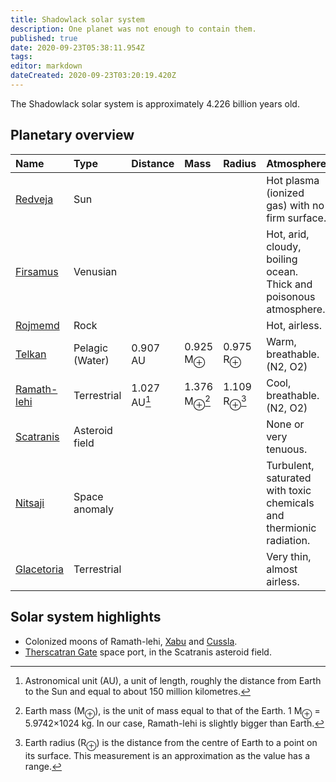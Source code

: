 ```yaml
---
title: Shadowlack solar system
description: One planet was not enough to contain them.
published: true
date: 2020-09-23T05:38:11.954Z
tags: 
editor: markdown
dateCreated: 2020-09-23T03:20:19.420Z
---
```


The Shadowlack solar system is approximately 4.226 billion years old.

## Planetary overview

| Name  | Type  | Distance | Mass | Radius | Atmosphere |
| :---- | :---- | :---     | :--- | :---   | :---       |
| [Redveja](/solar-system/redveja) | Sun | | | | Hot plasma (ionized gas) with no firm surface. |
| [Firsamus](/solar-system/firsamus) | Venusian | | | | Hot, arid, cloudy, boiling ocean. Thick and poisonous atmosphere. |
| [Rojmemd](/solar-system/rojmemd) | Rock | | | | Hot, airless. |
| [Telkan](/solar-system/telkan) | Pelagic (Water) | 0.907 AU | 0.925 M<sub>⊕</sub> | 0.975 R<sub>⊕</sub>| Warm, breathable. (N2, O2) |
| [Ramath-lehi](/solar-system/ramath-lehi) | Terrestrial | 1.027 AU[^1] | 1.376 M<sub>⊕</sub>[^2] | 1.109 R<sub>⊕</sub>[^3] | Cool, breathable. (N2, O2)  |
| [Scatranis](/solar-system/scatranis) | Asteroid field | | | | None or very tenuous. |
| [Nitsaji](/solar-system/nitsaji) | Space anomaly | | | | Turbulent, saturated with toxic chemicals and thermionic radiation. |
| [Glacetoria](/solar-system/glacetoria) | Terrestrial | | | | Very thin, almost airless. |

## Solar system highlights

- Colonized moons of Ramath-lehi, [Xabu](/countries/xabu) and [Cussla](/countries/cussla).
- [Therscatran Gate](/countries/therscatran-gate) space port, in the Scatranis asteroid field.


[^1]: Astronomical unit (AU), a unit of length, roughly the distance from Earth to the Sun and equal to about 150 million kilometres.
[^2]: Earth mass (M<sub>⊕</sub>), is the unit of mass equal to that of the Earth. 1 M<sub>⊕</sub> = 5.9742×1024 kg. In our case, Ramath-lehi is slightly bigger than Earth.
[^3]: Earth radius (R<sub>⊕</sub>) is the distance from the centre of Earth to a point on its surface. This measurement is an approximation as the value has a range.